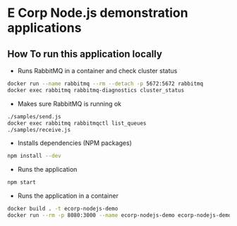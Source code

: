 # E Corp Node.js demonstration applications

## How To run this application locally

* Runs RabbitMQ in a container and check cluster status

```bash
docker run --name rabbitmq --rm --detach -p 5672:5672 rabbitmq
docker exec rabbitmq rabbitmq-diagnostics cluster_status
```

* Makes sure RabbitMQ is running ok

```bash
./samples/send.js
docker exec rabbitmq rabbitmqctl list_queues
./samples/receive.js
```

* Installs dependencies (NPM packages)

```bash
npm install --dev
```

* Runs the application

```bash
npm start
```

* Runs the application in a container

```bash
docker build . -t ecorp-nodejs-demo
docker run --rm -p 8080:3000 --name ecorp-nodejs-demo ecorp-nodejs-demo
```

